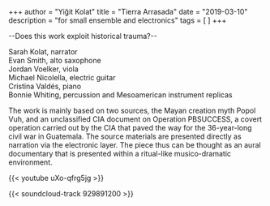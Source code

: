 +++
author = "Yiğit Kolat"
title = "Tierra Arrasada"
date = "2019-03-10"
description = "for small ensemble and electronics"
tags = [
]
+++

--Does this work exploit historical trauma?--

Sarah Kolat, narrator     
Evan Smith, alto saxophone     
Jordan Voelker, viola     
Michael Nicolella, electric guitar     
Cristina Valdés, piano     
Bonnie Whiting, percussion and Mesoamerican instrument replicas     

The work is mainly based on two sources, the Mayan creation myth Popol Vuh, and an unclassified CIA document on Operation PBSUCCESS, a covert operation carried out by the CIA that paved the way for the 36-year-long civil war in Guatemala. The source materials are presented directly as narration via the electronic layer. The piece thus can be thought as an aural documentary that is presented within a ritual-like musico-dramatic environment.

{{< youtube uXo-qfrg5jg >}}

{{< soundcloud-track 929891200 >}}
